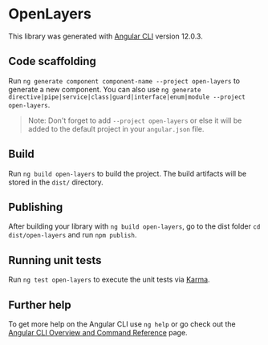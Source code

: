 # OpenLayers

This library was generated with [Angular CLI](https://github.com/angular/angular-cli) version 12.0.3.

## Code scaffolding

Run `ng generate component component-name --project open-layers` to generate a new component. You can also use `ng generate directive|pipe|service|class|guard|interface|enum|module --project open-layers`.
> Note: Don't forget to add `--project open-layers` or else it will be added to the default project in your `angular.json` file. 

## Build

Run `ng build open-layers` to build the project. The build artifacts will be stored in the `dist/` directory.

## Publishing

After building your library with `ng build open-layers`, go to the dist folder `cd dist/open-layers` and run `npm publish`.

## Running unit tests

Run `ng test open-layers` to execute the unit tests via [Karma](https://karma-runner.github.io).

## Further help

To get more help on the Angular CLI use `ng help` or go check out the [Angular CLI Overview and Command Reference](https://angular.io/cli) page.
